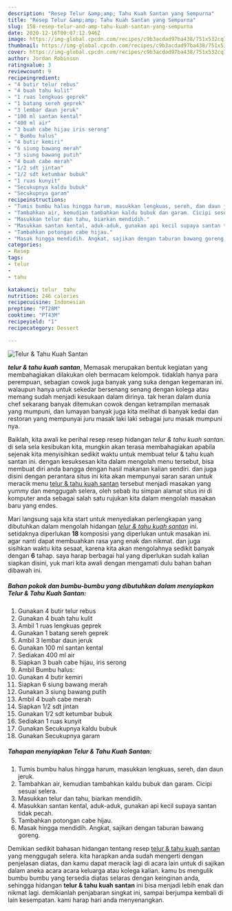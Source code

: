 ```yaml
---
description: "Resep Telur &amp;amp; Tahu Kuah Santan yang Sempurna"
title: "Resep Telur &amp;amp; Tahu Kuah Santan yang Sempurna"
slug: 158-resep-telur-and-amp-tahu-kuah-santan-yang-sempurna
date: 2020-12-16T00:07:12.946Z
image: https://img-global.cpcdn.com/recipes/c9b3acdad97ba438/751x532cq70/telur-tahu-kuah-santan-foto-resep-utama.jpg
thumbnail: https://img-global.cpcdn.com/recipes/c9b3acdad97ba438/751x532cq70/telur-tahu-kuah-santan-foto-resep-utama.jpg
cover: https://img-global.cpcdn.com/recipes/c9b3acdad97ba438/751x532cq70/telur-tahu-kuah-santan-foto-resep-utama.jpg
author: Jordan Robinson
ratingvalue: 3
reviewcount: 9
recipeingredient:
- "4 butir telur rebus"
- "4 buah tahu kulit"
- "1 ruas lengkuas geprek"
- "1 batang sereh geprek"
- "3 lembar daun jeruk"
- "100 ml santan kental"
- "400 ml air"
- "3 buah cabe hijau iris serong"
- " Bumbu halus"
- "4 butir kemiri"
- "6 siung bawang merah"
- "3 siung bawang putih"
- "4 buah cabe merah"
- "1/2 sdt jintan"
- "1/2 sdt ketumbar bubuk"
- "1 ruas kunyit"
- "Secukupnya kaldu bubuk"
- "Secukupnya garam"
recipeinstructions:
- "Tumis bumbu halus hingga harum, masukkan lengkuas, sereh, dan daun jeruk."
- "Tambahkan air, kemudian tambahkan kaldu bubuk dan garam. Cicipi sesuai selera."
- "Masukkan telur dan tahu, biarkan mendidih."
- "Masukkan santan kental, aduk-aduk, gunakan api kecil supaya santan tidak pecah."
- "Tambahkan potongan cabe hijau."
- "Masak hingga mendidih. Angkat, sajikan dengan taburan bawang goreng."
categories:
- Resep
tags:
- telur
- 
- tahu

katakunci: telur  tahu 
nutrition: 246 calories
recipecuisine: Indonesian
preptime: "PT28M"
cooktime: "PT43M"
recipeyield: "1"
recipecategory: Dessert

---
```



![Telur &amp; Tahu Kuah Santan](https://img-global.cpcdn.com/recipes/c9b3acdad97ba438/751x532cq70/telur-tahu-kuah-santan-foto-resep-utama.jpg)

<b><i>telur &amp; tahu kuah santan</i></b>, Memasak merupakan bentuk kegiatan yang membahagiakan dilakukan oleh bermacam kelompok. tidaklah hanya para perempuan, sebagian cowok juga banyak yang suka dengan kegemaran ini. walaupun hanya untuk sekedar bersenang senang dengan kolega atau memang sudah menjadi kesukaan dalam dirinya. tak heran dalam dunia chef sekarang banyak ditemukan cowok dengan ketrampilan memasak yang mumpuni, dan lumayan banyak juga kita melihat di banyak kedai dan restoran yang mempunyai juru masak laki laki sebagai juru masak mumpuni nya.



Baiklah, kita awali ke perihal resep resep hidangan <i>telur &amp; tahu kuah santan</i>. di sela sela kesibukan kita, mungkin akan terasa membahagiakan apabila sejenak kita menyisihkan sedikit waktu untuk membuat telur &amp; tahu kuah santan ini. dengan kesuksesan kita dalam mengolah menu tersebut, bisa membuat diri anda bangga dengan hasil makanan kalian sendiri. dan juga disini dengan perantara situs ini kita akan mempunyai saran saran untuk meracik menu <u>telur &amp; tahu kuah santan</u> tersebut menjadi masakan yang yummy dan menggugah selera, oleh sebab itu simpan alamat situs ini di komputer anda sebagai salah satu rujukan kita dalam mengolah masakan baru yang endes.


Mari langsung saja kita start untuk menyediakan perlengkapan yang dibutuhkan dalam mengolah hidangan <u><i>telur &amp; tahu kuah santan</i></u> ini. setidaknya diperlukan <b>18</b> komposisi yang diperlukan untuk masakan ini. agar nanti dapat membuahkan rasa yang enak dan nikmat. dan juga sisihkan waktu kita sesaat, karena kita akan mengolahnya sedikit banyak dengan <b>6</b> tahap. saya harap berbagai hal yang diperlukan sudah kalian siapkan disini, yuk mari kita awali dengan mengamati dulu bahan bahan dibawah ini.

<!--inarticleads1-->

##### Bahan pokok dan bumbu-bumbu yang dibutuhkan dalam menyiapkan Telur &amp; Tahu Kuah Santan:

1. Gunakan 4 butir telur rebus
1. Gunakan 4 buah tahu kulit
1. Ambil 1 ruas lengkuas geprek
1. Gunakan 1 batang sereh geprek
1. Ambil 3 lembar daun jeruk
1. Gunakan 100 ml santan kental
1. Sediakan 400 ml air
1. Siapkan 3 buah cabe hijau, iris serong
1. Ambil  Bumbu halus:
1. Gunakan 4 butir kemiri
1. Siapkan 6 siung bawang merah
1. Gunakan 3 siung bawang putih
1. Ambil 4 buah cabe merah
1. Siapkan 1/2 sdt jintan
1. Gunakan 1/2 sdt ketumbar bubuk
1. Sediakan 1 ruas kunyit
1. Gunakan Secukupnya kaldu bubuk
1. Gunakan Secukupnya garam




<!--inarticleads2-->

##### Tahapan menyiapkan Telur &amp; Tahu Kuah Santan:

1. Tumis bumbu halus hingga harum, masukkan lengkuas, sereh, dan daun jeruk.
1. Tambahkan air, kemudian tambahkan kaldu bubuk dan garam. Cicipi sesuai selera.
1. Masukkan telur dan tahu, biarkan mendidih.
1. Masukkan santan kental, aduk-aduk, gunakan api kecil supaya santan tidak pecah.
1. Tambahkan potongan cabe hijau.
1. Masak hingga mendidih. Angkat, sajikan dengan taburan bawang goreng.




Demikian sedikit bahasan hidangan tentang resep <u>telur &amp; tahu kuah santan</u> yang menggugah selera. kita harapkan anda sudah mengerti dengan penjelasan diatas, dan kamu dapat meracik lagi di acara lain untuk di sajikan dalam aneka acara acara keluarga atau kolega kalian. kamu bs mengulik bumbu bumbu yang tersedia diatas selaras dengan keinginan anda, sehingga hidangan <b>telur &amp; tahu kuah santan</b> ini bisa menjadi lebih enak dan nikmat lagi. demikianlah penjabaran singkat ini, sampai berjumpa kembali di lain kesempatan. kami harap hari anda menyenangkan.
